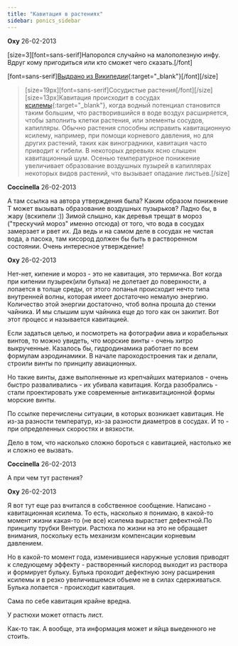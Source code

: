 ```yaml
---
title: "Кавитация в растениях"
sidebar: ponics_sidebar
---
```


**Oxy** 26-02-2013

[size=3][font=sans-serif]Напоролся случайно на малополезную инфу. Вдруг кому пригодиться или кто сможет чего сказать.[/font]

[font=sans-serif][Выдрано из Википедии](http://ru.wikipedia.org/wiki/%D0%9A%D0%B0%D0%B2%D0%B8%D1%82%D0%B0%D1%86%D0%B8%D1%8F#.D0.9F.D0.BE.D0.BB.D0.B5.D0.B7.D0.BD.D0.BE.D0.B5_.D0.BF.D1.80.D0.B8.D0.BC.D0.B5.D0.BD.D0.B5.D0.BD.D0.B8.D0.B5_.D0.BA.D0.B0.D0.B2.D0.B8.D1.82.D0.B0.D1.86.D0.B8.D0.B8){:target="_blank"}[/font][/size]

> [size=19px][font=sans-serif]Сосудистые растения[/font][/size][size=13px]Кавитация происходит в сосудах [ксилемы](http://ru.wikipedia.org/wiki/%D0%9A%D1%81%D0%B8%D0%BB%D0%B5%D0%BC%D0%B0){:target="_blank"}, когда водный потенциал становится таким большим, что растворившийся в воде воздух расширяется, чтобы заполнить клетки растения, или элементы сосудов, капилляры. Обычно растения способны исправить кавитационную ксилему, например, при помощи корневого давления, но для других растений, таких как виноградники, кавитация часто приводит к гибели. В некоторых деревьях ясно слышен кавитационный шум. Осенью температурное понижение увеличивает образование воздушных пузырей в капиллярах некоторых видов растений, что вызывает опадание листьев.[/size]



**Coccinella** 26-02-2013

А там ссылка на автора утверждения была? Каким образом понижение Т может вызывать образование воздушных пузырьков? Ладно бы, в жару (вскипели :)) Зимой слышно, как деревья трещат в мороз ("трескучий мороз" именно отсюда) от того, что вода в сосудах замерзает и рвет их. Да ведь и на самом деле в сосудах не чистая вода, а пасока, там кисород должен бы быть в растворенном состоянии. Очень интересное утверждение!


**Oxy** 26-02-2013

Нет-нет, кипение и мороз - это не кавитация, это термичка. Вот когда при кипении пузырек(или булька) не долетает до поверхности, а лопается в толще среды, от этого лопанья происходит нечто типа внутренней волны, которая имеет достаточно немалую энергию. Количество этой энергии достаточно, чтоб волна прошла до стенки чайника. И мы слышим шум чайника еще до того как он закипит. Вот этот процесс и называется кавитацией.

Если задаться целью, и посмотреть на фотографии авиа и корабельных винтов, то можно увидеть, что морские винты - очень хитро выкрученные. Казалось бы, гидродинамика работает по всем формулам аэродинамики. В начале пароходостроения так и делали, строили винты по принципу авиационных.

Но такие винты, даже выполненные из крепчайших материалов - очень быстро разваливались - их убивала кавитация. Когда разобрались - стали проектировать уже современные антикавитационной формы морские винты.

По ссылке перечислены ситуации, в которых возникает кавитация. Не из-за разности температур, из-за разности диаметров в сосудах. И то - при определенных скоростях и вязкости.

Дело в том, что насколько сложно бороться с кавитацией, настолько же и сложно ее вызвать.


**Coccinella** 26-02-2013

А при чем тут растения?


**Oxy** 26-02-2013

Я вот тут еще раз вчитался в собственное сообщение. Написано - кавитационная ксилема. То есть, насколько я понимаю, в какой-то момент жизни какая-то (не все) ксилема вырастает дефектной.По принципу трубки Вентури. Растюха по жизни на это не обращает внимания, поскольку есть механизм компенсации корневым давлением.

Но в какой-то момент года, изменившиеся наружные условия приводят к следующему эффекту - растворенный кислород выходит из раствора и формирует бульку. Булька проходит дефектную зону расширения ксилемы и в резко увеличившемся объеме не в силах сдерживаться. Булька лопается - происходит кавитация. 

Сама по себе кавитация крайне вредна.

У растюхи может отпасть лист.

Как-то так. А вообще, эта информация может и яйца выеденного не стоить.


